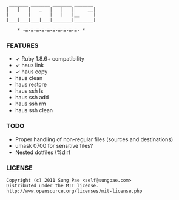 
     _______ _______ _______ _______
    |   |   |   _   |   |   |     __|
    |       |       |   |   |__     |
    |___|___|___|___|_______|_______|

        * -=-=-=-=-=-=-=-=-=-=- *


### FEATURES

- ✓ Ruby 1.8.6+ compatibility
- ✓ haus link
- ✓ haus copy
- haus clean
- haus restore
- haus ssh ls
- haus ssh add
- haus ssh rm
- haus ssh clean


### TODO

- Proper handling of non-regular files (sources and destinations)
- umask 0700 for sensitive files?
- Nested dotfiles (%dir)


### LICENSE

    Copyright (c) 2011 Sung Pae <self@sungpae.com>
    Distributed under the MIT license.
    http://www.opensource.org/licenses/mit-license.php
